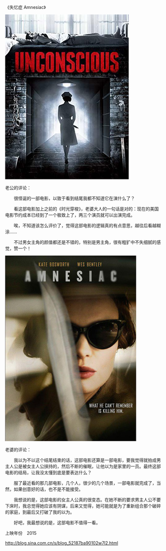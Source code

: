 《失忆症 Amnesiac》

			
![](./img/001vda4xzy6Xu3tfsUv17&690.jpg)


老公的评论：

　　很怪诞的一部电影，以致于看到结尾我都不知道它在演什么了？


　　看这部电影加上之前的《时光穿梭》，老婆大人的一句话是对的：现在的美国电影节约成本已经到了一个极致上了，两三个演员就可以出演完成。

　　唉，不知道该怎么评价了，觉得这部电影的逻辑真的有点意思，越往后看越糊涂……

　　不过男女主角的颜值都还是不错的，特别是男主角，很有粗犷中不失细腻的感觉，赞一个！

![](./img/001vda4xzy6Xu3vrtsd01&690.jpg)


老婆的评论：


　　我以为不以这个结尾结束的话，这部电影还算是一部电影，要我觉得就拍成男主人公是被女主人公挟持的，然后不断的催眠，让他以为是家里的一员。最终这部电影的结局，让我没太懂到底是要表达什么？

　　服了最近看的那几部电影，几个人，很少的几个场景，一部电影就完成了，当然，如果创意好的话，也不是不能接受。


　　我想说的是，这部电影的女主人公真的很变态。在她不断的要求男主人公不要下床时，我总觉得她应该有阴谋，后来又觉得，她可能就是为了重新组合那个破碎的家庭，到最后又打破了我的以为。

　　好吧，我最想说的是，这部电影不值得一看。

上映年份　2015							
		
http://blog.sina.com.cn/s/blog_52187ba90102w7l2.html
